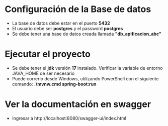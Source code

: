 # Configuración de la Base de datos
- La base de datos debe estar en el puerto **5432**
- El usuario debe ser **postgres** y el password **postgres**
- Se debe tener una base de datos creada llamada **"db_apificacion_abc"**

# Ejecutar el proyecto
- Se debe tener el **jdk** versión **17** instalado. Verificar la variable de entorno JAVA_HOME de ser necesario
- Puede correrlo desde Windows, utilizando PowerShell con el siguiente comando: **.\mvnw.cmd spring-boot:run**

# Ver la documentación en swagger
- Ingresar a http://localhost:8080/swagger-ui/index.html